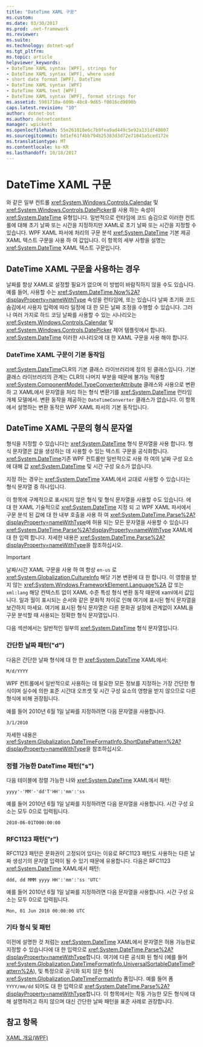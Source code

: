 ```yaml
---
title: "DateTime XAML 구문"
ms.custom: 
ms.date: 03/30/2017
ms.prod: .net-framework
ms.reviewer: 
ms.suite: 
ms.technology: dotnet-wpf
ms.tgt_pltfrm: 
ms.topic: article
helpviewer_keywords:
- DateTime XAML syntax [WPF], strings for
- DateTime XAML syntax [WPF], where used
- short date format [WPF], DateTime
- DateTime XAML syntax [WPF]
- DateTime XAML text [WPF]
- DateTime XAML syntax [WPF], format strings for
ms.assetid: 5901710a-609b-40c8-9d65-f0016cd9090b
caps.latest.revision: "10"
author: dotnet-bot
ms.author: dotnetcontent
manager: wpickett
ms.openlocfilehash: 55e261018e6c7b9fea9ad449c5e92a131df40807
ms.sourcegitcommit: bd1ef61f4bb794b25383d3d72e71041a5ced172e
ms.translationtype: MT
ms.contentlocale: ko-KR
ms.lasthandoff: 10/18/2017
---
```

# <a name="datetime-xaml-syntax"></a>DateTime XAML 구문
와 같은 일부 컨트롤 <xref:System.Windows.Controls.Calendar> 및 <xref:System.Windows.Controls.DatePicker>를 사용 하는 속성이 <xref:System.DateTime> 유형입니다. 일반적으로 런타임에 코드 숨김으로 이러한 컨트롤에 대해 초기 날짜 또는 시간을 지정하지만 XAML로 초기 날짜 또는 시간을 지정할 수 있습니다. WPF XAML 파서에 처리의 구문 분석 <xref:System.DateTime> 기본 제공 XAML 텍스트 구문을 사용 하 여 값입니다. 이 항목의 세부 사항을 설명는 <xref:System.DateTime> XAML 텍스트 구문입니다.  
  
  
<a name="where_datetime_xaml_syntax_is_used"></a>   
## <a name="when-to-use-datetime-xaml-syntax"></a>DateTime XAML 구문을 사용하는 경우  
 날짜를 항상 XAML로 설정할 필요가 없으며 이 방법이 바람직하지 않을 수도 있습니다. 예를 들어, 사용할 수는 <xref:System.DateTime.Now%2A?displayProperty=nameWithType> 속성을 런타임에, 또는 있습니다 날짜 초기화 코드 숨김에서 사용자 입력에 따라 일정에 대 한 모든 날짜 조정을 수행할 수 있습니다. 그러나 여러 가지로 하드 코딩 날짜를 사용할 수 있는 시나리오는 <xref:System.Windows.Controls.Calendar> 및 <xref:System.Windows.Controls.DatePicker> 제어 템플릿에서 합니다. <xref:System.DateTime> 이러한 시나리오에 대 한 XAML 구문을 사용 해야 합니다.  
  
### <a name="datetime-xaml-syntax-is-a-native-behavior"></a>DateTime XAML 구문이 기본 동작임  
 <xref:System.DateTime>CLR의 기본 클래스 라이브러리에 정의 된 클래스입니다. 기본 클래스 라이브러리의 관계는 CLR의 나머지 부분을 때문에 불가능 적용할 <xref:System.ComponentModel.TypeConverterAttribute> 클래스와 사용으로 변환 하 고 XAML에서 문자열을 처리 하는 형식 변환기를 <xref:System.DateTime> 런타임 개체 모델에서. 변환 동작을 제공하는 `DateTimeConverter` 클래스가 없습니다. 이 항목에서 설명하는 변환 동작은 WPF XAML 파서의 기본 동작입니다.  
  
<a name="format_strings_for_datetime_xaml_syntax"></a>   
## <a name="format-strings-for-datetime-xaml-syntax"></a>DateTime XAML 구문의 형식 문자열  
 형식을 지정할 수 있습니다는 <xref:System.DateTime> 형식 문자열을 사용 합니다. 형식 문자열은 값을 생성하는 데 사용할 수 있는 텍스트 구문을 공식화합니다. <xref:System.DateTime>기존 WPF 컨트롤만 일반적으로 사용 하 여의 날짜 구성 요소에 대해 값 <xref:System.DateTime> 및 시간 구성 요소가 없습니다.  
  
 지정 하는 경우는 <xref:System.DateTime> XAML에서 교대로 사용할 수 있습니다는 형식 문자열 중 하나입니다.  
  
 이 항목에 구체적으로 표시되지 않은 형식 및 형식 문자열을 사용할 수도 있습니다. 에 대 한 XAML 기술적으로 <xref:System.DateTime> 지정 되 고 WPF XAML 파서에서 구문 분석 된 값에 대 한 내부 호출을 사용 하 여 <xref:System.DateTime.Parse%2A?displayProperty=nameWithType>에 허용 되는 모든 문자열을 사용할 수 있습니다 <xref:System.DateTime.Parse%2A?displayProperty=nameWithType> XAML에 대 한 입력 합니다. 자세한 내용은 <xref:System.DateTime.Parse%2A?displayProperty=nameWithType>을 참조하십시오.  
  
> [!IMPORTANT]
>  날짜/시간 XAML 구문을 사용 하 여 항상 `en-us` 로 <xref:System.Globalization.CultureInfo> 해당 기본 변환에 대 한 합니다. 이 영향을 받지 않는 <xref:System.Windows.FrameworkElement.Language%2A> 값 또는 `xml:lang` 해당 컨텍스트 없이 XAML 수준 특성 형식 변환 동작 때문에 xaml에서 값입니다. 일과 월이 표시되는 순서와 같은 문화적 차이로 인해 여기에 표시된 형식 문자열을 보간하지 마세요. 여기에 표시된 형식 문자열은 다른 문화권 설정에 관계없이 XAML을 구문 분석할 때 사용되는 정확한 형식 문자열입니다.  
  
 다음 섹션에서는 일반적인 일부의 <xref:System.DateTime> 형식 문자열입니다.  
  
### <a name="short-date-pattern-d"></a>간단한 날짜 패턴("d")  
 다음은 간단한 날짜 형식에 대 한 한 <xref:System.DateTime> XAML에서:  
  
 `M/d/YYYY`  
  
 WPF 컨트롤에서 일반적으로 사용하는 데 필요한 모든 정보를 지정하는 가장 간단한 형식이며 실수에 의한 표준 시간대 오프셋 및 시간 구성 요소의 영향을 받지 않으므로 다른 형식에 비해 권장됩니다.  
  
 예를 들어 2010년 6월 1일 날짜를 지정하려면 다음 문자열을 사용합니다.  
  
 `3/1/2010`  
  
 자세한 내용은 <xref:System.Globalization.DateTimeFormatInfo.ShortDatePattern%2A?displayProperty=nameWithType>을 참조하십시오.  
  
### <a name="sortable-datetime-pattern-s"></a>정렬 가능한 DateTime 패턴("s")  
 다음 테이블에 정렬 가능한 나와 <xref:System.DateTime> XAML에서 패턴:  
  
 `yyyy'-'MM'-'dd'T'HH':'mm':'ss`  
  
 예를 들어 2010년 6월 1일 날짜를 지정하려면 다음 문자열을 사용합니다. 시간 구성 요소는 모두 0으로 입력됩니다.  
  
 `2010-06-01T000:00:00`  
  
### <a name="rfc1123-pattern-r"></a>RFC1123 패턴("r")  
 RFC1123 패턴은 문화권이 고정되어 있다는 이유로 RFC1123 패턴도 사용하는 다른 날짜 생성기의 문자열 입력이 될 수 있기 때문에 유용합니다. 다음은 RFC1123 <xref:System.DateTime> XAML에서 패턴:  
  
 `ddd, dd MMM yyyy HH':'mm':'ss 'UTC'`  
  
 예를 들어 2010년 6월 1일 날짜를 지정하려면 다음 문자열을 사용합니다. 시간 구성 요소는 모두 0으로 입력됩니다.  
  
 `Mon, 01 Jun 2010 00:00:00 UTC`  
  
### <a name="other-formats-and-patterns"></a>기타 형식 및 패턴  
 이전에 설명한 것 처럼는 <xref:System.DateTime> XAML에서 문자열은 허용 가능한로 지정할 수 있습니다에 대 한 입력으로 <xref:System.DateTime.Parse%2A?displayProperty=nameWithType>합니다. 여기에 다른 공식화 된 형식 (예를 들어 <xref:System.Globalization.DateTimeFormatInfo.UniversalSortableDateTimePattern%2A>), 및 특정으로 공식화 되지 않은 형식 <xref:System.Globalization.DateTimeFormatInfo> 폼입니다. 예를 들어 폼 `YYYY/mm/dd` 되어도 대 한 입력으로 <xref:System.DateTime.Parse%2A?displayProperty=nameWithType>합니다. 이 항목에서는 작동 가능한 모든 형식에 대해 설명하려고 하지 않으며 대신 간단한 날짜 패턴을 표준 사례로 권장합니다.  
  
## <a name="see-also"></a>참고 항목  
 [XAML 개요(WPF)](../../../../docs/framework/wpf/advanced/xaml-overview-wpf.md)
